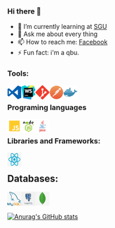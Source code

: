 ### Hi there 👋

<!--
**Mirai3103/Mirai3103** is a ✨ _special_ ✨ repository because its `README.md` (this file) appears on your GitHub profile.

Here are some ideas to get you started:

-->

- 🌱 I’m currently learning at [SGU]
- 💬 Ask me about every thing
- 📫 How to reach me: [Facebook]
- ⚡ Fun fact: i'm a qbu.

### Tools:

<img align='left' height="32" width="32" src="./icons/vscode.png" />
<img align='left' height="32" width="32" src="./icons/webstorm.png" />
<img align='left' height="32" width="32" src="./icons/git.png" />
<img align='left' height="32" width="32" src="./icons/pngaaa.com-5539177.png" />
<img align='left' height="32" width="32" src="./icons/docker.png" />
<br>

### Programing languages

<img align='left' height="32" width="32" src="./icons/js.png" />
<img align='left' height="32" width="32" src="./icons/nodejs.png" />
<img align='left' height="32" width="32" src="./icons/java.png" />
<br>

### Libraries and Frameworks:

<img align='left' height="32" width="32" src="./icons/react.png" />
<br>

## Databases:

<img align='left' height="32" width="32" src="./icons/mysql.png" />
<img align='left' height="32" width="32" src="./icons/postgreSQL.png" />
<img align='left' height="32" width="32" src="./icons/mongodb.png" />
<br>
<br>

[![Anurag's GitHub stats](https://github-readme-stats.vercel.app/api?username=Mirai3103&show_icons=true&theme=radical&count_private=true)](https://github.com/anuraghazra/github-readme-stats)

[sgu]: https://fit.sgu.edu.vn/site/
[facebook]: https://facebook.com/mirai1309
